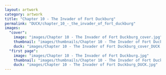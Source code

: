 ```yaml
---
layout: artwork
category: artwork
title: "Chapter 10 - The Invader of Fort Duckburg"
permalink: "DUCK/chapter_10_-_the_invader_of_fort_duckburg"
images:
  "cover":
    image: "images/Chapter 10 - The Invader of Fort Duckburg_cover.jpg"
    thumbnail: "images/thumbnails/Chapter 10 - The Invader of Fort Duckburg_cover.jpg"
    duck: "images/Chapter 10 - The Invader of Fort Duckburg_cover_DUCK.jpg"
  "first page":
    image: "images/Chapter 10 - The Invader of Fort Duckburg.jpg"
    thumbnail: "images/thumbnails/Chapter 10 - The Invader of Fort Duckburg.jpg"
    duck: "images/Chapter 10 - The Invader of Fort Duckburg_DUCK.jpg"
---
```

